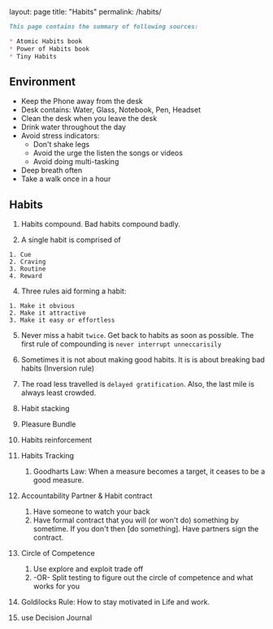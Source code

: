 layout: page
title: "Habits"
permalink: /habits/

```markdown
This page contains the summary of following sources:

* Atomic Habits book
* Power of Habits book
* Tiny Habits
```

## Environment
* Keep the Phone away from the desk
* Desk contains: Water, Glass, Notebook, Pen, Headset
* Clean the desk when you leave the desk
* Drink water throughout the day
* Avoid stress indicators:
  * Don't shake legs
  * Avoid the urge the listen the songs or videos
  * Avoid doing multi-tasking
* Deep breath often
* Take a walk once in a hour



## Habits

1. Habits compound. Bad habits compound badly.

3. A single habit is comprised of 
```
1. Cue
2. Craving
3. Routine
4. Reward
```
4. Three rules aid forming a habit:
```
1. Make it obvious
2. Make it attractive
3. Make it easy or effortless
```

5. Never miss a habit `twice`. Get back to habits as soon as possible. The first rule of compounding is `never interrupt unneccarisily`

7. Sometimes it is not about making good habits. It is is about breaking bad habits (Inversion rule)

8. The road less travelled is `delayed gratification`. Also, the last mile is always least crowded.

9. Habit stacking

10. Pleasure Bundle

11. Habits reinforcement

12. Habits Tracking
    1. Goodharts Law: When a measure becomes a target, it ceases to be a good measure. 

13. Accountability Partner & Habit contract
    1. Have someone to watch your back
    2. Have formal contract that you will (or won't do) something by sometime. If you don't then [do something]. Have partners sign the contract. 

14. Circle of Competence
    1. Use explore and exploit trade off 
    2. -OR- Split testing to figure out the circle of competence and what works for you 

16. Goldilocks Rule: How to stay motivated in Life and work.

17. use Decision Journal


